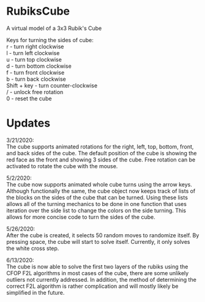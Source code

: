 # RubiksCube
A virtual model of a 3x3 Rubik's Cube

Keys for turning the sides of cube:  
r - turn right clockwise  
l - turn left clockwise  
u - turn top clockwise  
d - turn bottom clockwise  
f - turn front clockwise  
b - turn back clockwise  
Shift + key - turn counter-clockwise  
/ - unlock free rotation  
0 - reset the cube

# Updates 
3/21/2020:   
The cube supports animated rotations for the right, left, top, bottom, front, and back sides of the cube. The default position of the cube is showing the red face as the front and showing 3 sides of the cube. Free rotation can be activated to rotate the cube with the mouse. 

5/2/2020:  
The cube now supports animated whole cube turns using the arrow keys. Although functionally the same, the cube object now keeps track of lists of the blocks on the sides of the cube that can be turned. Using these lists allows all of the turning mechanics to be done in one function that uses iteration over the side list to change the colors on the side turning. This allows for more concise code to turn the sides of the cube. 

5/26/2020:  
After the cube is created, it selects 50 random moves to randomize itself. By pressing space, the cube will start to solve itself. Currently, it only solves the white cross step. 

6/13/2020:  
The cube is now able to solve the first two layers of the rubiks using the CFOP F2L algorithms in most cases of the cube, there are some unlikely outliers not currently addressed. In addition, the method of determining the correct F2L algorithm is rather complication and will mostly likely be simplified in the future. 
